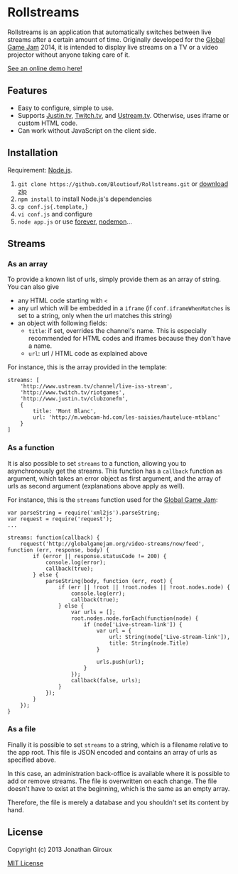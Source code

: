 # Rollstreams

Rollstreams is an application that automatically switches between live streams after a certain amount of time. Originally developed for the [Global Game Jam](http://globalgamejam.org/) 2014, it is intended to display live streams on a TV or a video projector without anyone taking care of it.

[See an online demo here!](http://rollstreams.bloutiouf.com/)

## Features

* Easy to configure, simple to use.
* Supports [Justin.tv](http://www.justin.tv/), [Twitch.tv](http://www.twitch.tv/), and [Ustream.tv](http://www.ustream.tv/). Otherwise, uses iframe or custom HTML code.
* Can work without JavaScript on the client side.

## Installation

Requirement: [Node.js](http://nodejs.org/).

1. `git clone https://github.com/Bloutiouf/Rollstreams.git` or [download zip](https://github.com/Bloutiouf/Rollstreams/archive/master.zip)
2. `npm install` to install Node.js's dependencies
3. `cp conf.js{.template,}`
4. `vi conf.js` and configure
5. `node app.js` or use [forever](https://github.com/nodejitsu/forever), [nodemon](https://github.com/remy/nodemon)...

## Streams

### As an array

To provide a known list of urls, simply provide them as an array of string. You can also give

+ any HTML code starting with `<`
+ any url which will be embedded in a `iframe` (if `conf.iframeWhenMatches` is set to a string, only when the url matches this string)
+ an object with following fields:
	+ `title`: if set, overrides the channel's name. This is especially recommended for HTML codes and iframes because they don't have a name.
	+ `url`: url / HTML code as explained above

For instance, this is the array provided in the template:

	streams: [
		'http://www.ustream.tv/channel/live-iss-stream',
		'http://www.twitch.tv/riotgames',
		'http://www.justin.tv/clubzonefm',
		{
			title: 'Mont Blanc',
			url: 'http://m.webcam-hd.com/les-saisies/hauteluce-mtblanc'
		}
	]

### As a function

It is also possible to set `streams` to a function, allowing you to asynchronously get the streams. This function has a `callback` function as argument, which takes an error object as first argument, and the array of urls as second argument (explanations above apply as well).

For instance, this is the `streams` function used for the [Global Game Jam](http://globalgamejam.org/):

	var parseString = require('xml2js').parseString;
	var request = require('request');
	...
	
	streams: function(callback) {
		request('http://globalgamejam.org/video-streams/now/feed', function (err, response, body) {
			if (error || response.statusCode != 200) {
				console.log(error);
				callback(true);
			} else {
				parseString(body, function (err, root) {
					if (err || !root || !root.nodes || !root.nodes.node) {
						console.log(err);
						callback(true);
					} else {
						var urls = [];
						root.nodes.node.forEach(function(node) {
							if (node['Live-stream-link']) {
								var url = {
									url: String(node['Live-stream-link']),
									title: String(node.Title)
								}
								
								urls.push(url);
							}
						});
						callback(false, urls);
					}
				});
			}
		});
	}

### As a file

Finally it is possible to set `streams` to a string, which is a filename relative to the app root. This file is JSON encoded and contains an array of urls as specified above.

In this case, an administration back-office is available where it is possible to add or remove streams. The file is overwritten on each change. The file doesn't have to exist at the beginning, which is the same as an empty array.

Therefore, the file is merely a database and you shouldn't set its content by hand.

## License

Copyright (c) 2013 Jonathan Giroux

[MIT License](http://opensource.org/licenses/MIT)